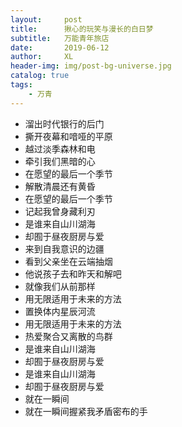 ```yaml
---
layout:     post
title:      揪心的玩笑与漫长的白日梦
subtitle:   万能青年旅店
date:       2019-06-12
author:     XL
header-img: img/post-bg-universe.jpg
catalog: true
tags:
    - 万青
---
```




>
* 溜出时代银行的后门
* 撕开夜幕和喑哑的平原
* 越过淡季森林和电
* 牵引我们黑暗的心
* 在愿望的最后一个季节
* 解散清晨还有黄昏
* 在愿望的最后一个季节
* 记起我曾身藏利刃
* 是谁来自山川湖海
* 却囿于昼夜厨房与爱
* 来到自我意识的边疆
* 看到父亲坐在云端抽烟
* 他说孩子去和昨天和解吧
* 就像我们从前那样
* 用无限适用于未来的方法
* 置换体内星辰河流
* 用无限适用于未来的方法
* 热爱聚合又离散的鸟群
* 是谁来自山川湖海
* 却囿于昼夜厨房与爱
* 是谁来自山川湖海
* 却囿于昼夜厨房与爱
* 就在一瞬间
* 就在一瞬间握紧我矛盾密布的手
